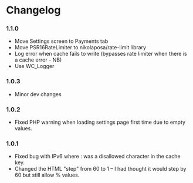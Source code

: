 # Changelog

### 1.1.0

* Move Settings screen to Payments tab
* Move PSR16RateLimiter to nikolaposa/rate-limit library
* Log error when cache fails to write (bypasses rate limiter when there is a cache error - NB)
* Use WC_Logger 

### 1.0.3

* Minor dev changes

### 1.0.2

* Fixed PHP warning when loading settings page first time due to empty values.

### 1.0.1 
* Fixed bug with IPv6 where : was a disallowed character in the cache key.
* Changed the HTML "step" from 60 to 1 – I had thought it would step by 60 but still allow % values.


